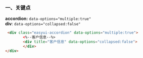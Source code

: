 ### 一、关键点
**accordion:** `data-options="multiple:true"`<br>
**div**: `data-options="collapsed:false"`
```html
 <div class="easyui-accordion" data-options="multiple:true">
        <%--客户信息--%>
        <div title="客户信息" data-options="collapsed:false">
        </div>
</div>
```